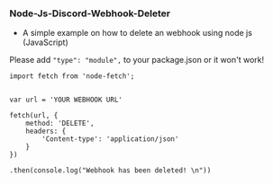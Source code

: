 ### Node-Js-Discord-Webhook-Deleter
* A simple example on how to delete an webhook using node js (JavaScript)

Please add `"type": "module",` to your package.json or it won't work!

```
import fetch from 'node-fetch';


var url = 'YOUR WEBHOOK URL'

fetch(url, {
    method: 'DELETE',
    headers: {
        'Content-type': 'application/json'
    }
})
  
.then(console.log("Webhook has been deleted! \n"))
```


  




